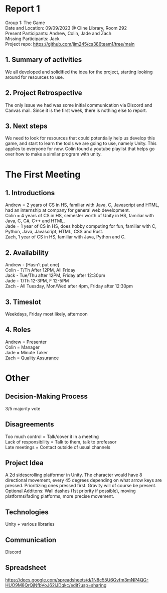# Report 1
Group 1: The Game<br>
Date and Location: 09/09/2023 @ Cline Library, Room 292 <br>
Present Participants: Andrew, Colin, Jade and Zach <br>
Missing Participants: Jack <br>
Project repo: https://github.com/jim245/cs386team1/tree/main <br>

## 1. Summary of activities
We all developed and solidified the idea for the project, starting looking around for resources to use. <br>

## 2. Project Retrospective
The only issue we had was some initial communication via Discord and Canvas mail. Since it is the first week, there is nothing else to report. <br>

## 3. Next steps
We need to look for resources that could potentially help us develop this game, and start to learn the tools we are going to use, namely Unity. This applies to everyone for now. Colin found a youtube playlist that helps go over how to make a similar program with unity.<br>

# The First Meeting
## 1. Introductions
Andrew = 2 years of CS in HS, familiar with Java, C, Javascript and HTML, had an internship at company for general web development. <br>
Colin = 4 years of CS in HS, semester worth of Unity in HS, familiar with Java, C, C#, C++ and HTML. <br>
Jade = 1 year of CS in HS, does hobby computing for fun, familiar with C, Python, Java, Javascript, HTML, CSS and Rust. <br>
Zach, 1 year of CS in HS, familiar with Java, Python and C. <br>

## 2. Availability
Andrew - [Hasn't put one] <br>
Colin - T/Th After 12PM, All Friday <br>
Jack - Tue/Thu after 12PM, Friday after 12:30pm <br>
Jade - T/Th 12-3PM, F 12-5PM <br>
Zach - All Tuesday, Mon/Wed after 4pm, Friday after 12:30pm <br>

## 3. Timeslot
Weekdays, Friday most likely, afternoon <br>

## 4. Roles
Andrew = Presenter <br>
Colin = Manager <br>
Jade = Minute Taker <br>
Zach = Quality Assurance <br>

# Other
## Decision-Making Process
3/5 majority vote <br>

## Disagreements
Too much control = Talk/cover it in a meeting <br>
Lack of responsibility = Talk to them, talk to professor <br>
Late meetings = Contact outside of usual channels <br>

## Project Idea
A 2d sidescrolling platformer in Unity. The character would have 8 directional movement, every 45 degrees depending on what arrow keys are pressed. Prioritizing ones pressed first. Gravity will of course be present. <br>
Optional Additons: Wall dashes (1st priority if possible), moving platforms/fading platforms, more precise movement. <br>

## Technologies
Unity + various libraries <br>

## Communication
Discord <br>

## Spreadsheet
https://docs.google.com/spreadsheets/d/1N8c55U6Gvfm3mNP4QG-HUO9M8QrQjNfbVoJ62iJDqkc/edit?usp=sharing <br>
